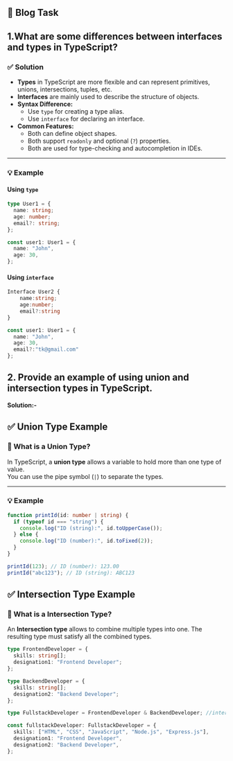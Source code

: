 ## 🎯 Blog Task

## 1.What are some differences between interfaces and types in TypeScript?

### ✅ Solution

- **Types** in TypeScript are more flexible and can represent primitives, unions, intersections, tuples, etc.
- **Interfaces** are mainly used to describe the structure of objects.
- **Syntax Difference:**
  - Use `type` for creating a type alias.
  - Use `interface` for declaring an interface.
- **Common Features:**
  - Both can define object shapes.
  - Both support `readonly` and optional (`?`) properties.
  - Both are used for type-checking and autocompletion in IDEs.

---

### 💡 Example

#### Using `type`

```ts
type User1 = {
  name: string;
  age: number;
  email?: string;
};

const user1: User1 = {
  name: "John",
  age: 30,
};
```

#### Using `interface`

```ts
Interface User2 {
    name:string;
    age:number;
    email?:string
}

const user1: User1 = {
  name: "John",
  age: 30,
  email?:"tk@gmail.com"
};
```

## 2. Provide an example of using **union** and **intersection** types in TypeScript.

**Solution:-**

## ✅ Union Type Example

### 📄 What is a Union Type?

In TypeScript, a **union type** allows a variable to hold more than one type of value.  
You can use the pipe symbol (`|`) to separate the types.

---

### 💡 Example

```ts
function printId(id: number | string) {
  if (typeof id === "string") {
    console.log("ID (string):", id.toUpperCase());
  } else {
    console.log("ID (number):", id.toFixed(2));
  }
}

printId(123); // ID (number): 123.00
printId("abc123"); // ID (string): ABC123
```

## ✅ Intersection Type Example

### 📄 What is a Intersection Type?

An **Intersection type** allows to combine multiple types into one. The resulting type must satisfy all the combined types.

```ts
type FrontendDeveloper = {
  skills: string[];
  designation1: "Frontend Developer";
};

type BackendDeveloper = {
  skills: string[];
  designation2: "Backend Developer";
};

type FullstackDeveloper = FrontendDeveloper & BackendDeveloper; //intersection

const fullstackDeveloper: FullstackDeveloper = {
  skills: ["HTML", "CSS", "JavaScript", "Node.js", "Express.js"],
  designation1: "Frontend Developer",
  designation2: "Backend Developer",
};
```
